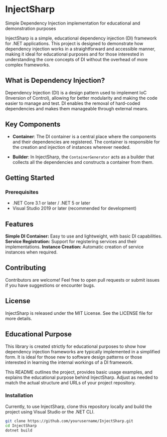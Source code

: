 # InjectSharp
Simple Dependency Injection implementation for educational and demonstration purposes

InjectSharp is a simple, educational dependency injection (DI) framework for .NET applications. This project is designed to demonstrate how dependency injection works in a straightforward and accessible manner, making it ideal for educational purposes and for those interested in understanding the core concepts of DI without the overhead of more complex frameworks.

## What is Dependency Injection?

Dependency Injection (DI) is a design pattern used to implement IoC (Inversion of Control), allowing for better modularity and making the code easier to manage and test. DI enables the removal of hard-coded dependencies and makes them manageable through external means.

## Key Components

- **Container**: The DI container is a central place where the components and their dependencies are registered. The container is responsible for the creation and injection of instances wherever needed.

- **Builder**: In InjectSharp, the `ContainerGenerator` acts as a builder that collects all the dependencies and constructs a container from them.

## Getting Started

### Prerequisites

- .NET Core 3.1 or later / .NET 5 or later
- Visual Studio 2019 or later (recommended for development)

## Features
**Simple DI Container:** Easy to use and lightweight, with basic DI capabilities.
**Service Registration:** Support for registering services and their implementations.
**Instance Creation:** Automatic creation of service instances when required.

## Contributing
Contributors are welcome! Feel free to open pull requests or submit issues if you have suggestions or encounter bugs.

## License
InjectSharp is released under the MIT License. See the LICENSE file for more details.

## Educational Purpose
This library is created strictly for educational purposes to show how dependency injection frameworks are typically implemented in a simplified form. It is ideal for those new to software design patterns or those interested in learning the internal workings of a DI framework.

This README outlines the project, provides basic usage examples, and explains the educational purpose behind InjectSharp. Adjust as needed to match the actual structure and URLs of your project repository.

### Installation

Currently, to use InjectSharp, clone this repository locally and build the project using Visual Studio or the .NET CLI.

```bash
git clone https://github.com/yourusername/InjectSharp.git
cd InjectSharp
dotnet build

